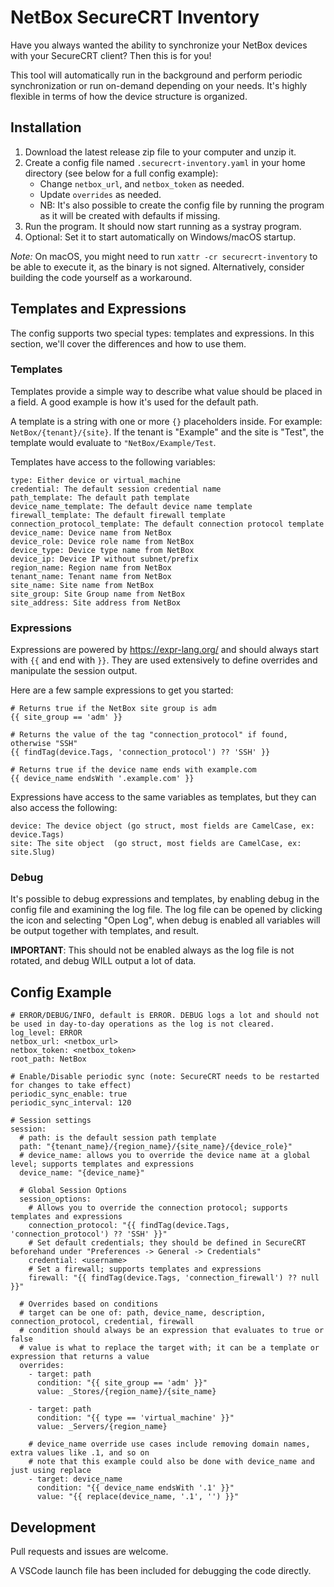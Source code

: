 # NetBox SecureCRT Inventory

Have you always wanted the ability to synchronize your NetBox devices with your SecureCRT client? Then this is for you!

This tool will automatically run in the background and perform periodic synchronization or run on-demand depending on your needs. It's highly flexible in terms of how the device structure is organized.

## Installation

1. Download the latest release zip file to your computer and unzip it.
2. Create a config file named `.securecrt-inventory.yaml` in your home directory (see below for a full config example):
   - Change `netbox_url`, and `netbox_token` as needed.
   - Update `overrides` as needed.
   - NB: It's also possible to create the config file by running the program as it will be created with defaults if missing.
3. Run the program. It should now start running as a systray program.
4. Optional: Set it to start automatically on Windows/macOS startup.

*Note:* On macOS, you might need to run `xattr -cr securecrt-inventory` to be able to execute it, as the binary is not signed. Alternatively, consider building the code yourself as a workaround.

## Templates and Expressions

The config supports two special types: templates and expressions. In this section, we'll cover the differences and how to use them.

### Templates

Templates provide a simple way to describe what value should be placed in a field. A good example is how it's used for the default path.

A template is a string with one or more `{}` placeholders inside. For example: `NetBox/{tenant}/{site}`.
If the tenant is "Example" and the site is "Test", the template would evaluate to `"NetBox/Example/Test`.

Templates have access to the following variables:
```
type: Either device or virtual_machine
credential: The default session credential name
path_template: The default path template
device_name_template: The default device name template
firewall_template: The default firewall template
connection_protocol_template: The default connection protocol template
device_name: Device name from NetBox
device_role: Device role name from NetBox
device_type: Device type name from NetBox
device_ip: Device IP without subnet/prefix
region_name: Region name from NetBox
tenant_name: Tenant name from NetBox
site_name: Site name from NetBox
site_group: Site Group name from NetBox
site_address: Site address from NetBox
```

### Expressions

Expressions are powered by https://expr-lang.org/ and should always start with `{{` and end with `}}`. They are used extensively to define overrides and manipulate the session output.

Here are a few sample expressions to get you started:
```
# Returns true if the NetBox site group is adm
{{ site_group == 'adm' }}

# Returns the value of the tag "connection_protocol" if found, otherwise "SSH"
{{ findTag(device.Tags, 'connection_protocol') ?? 'SSH' }}

# Returns true if the device name ends with example.com
{{ device_name endsWith '.example.com' }}
```

Expressions have access to the same variables as templates, but they can also access the following:
```
device: The device object (go struct, most fields are CamelCase, ex: device.Tags)
site: The site object  (go struct, most fields are CamelCase, ex: site.Slug)
```


### Debug
It's possible to debug expressions and templates, by enabling debug in the config file and examining the log file. The log file can be opened by clicking the icon and selecting "Open Log", when debug is enabled all variables will be output together with templates, and result.

**IMPORTANT**: This should not be enabled always as the log file is not rotated, and debug WILL output a lot of data.

## Config Example

```
# ERROR/DEBUG/INFO, default is ERROR. DEBUG logs a lot and should not be used in day-to-day operations as the log is not cleared.
log_level: ERROR 
netbox_url: <netbox_url>
netbox_token: <netbox_token>
root_path: NetBox

# Enable/Disable periodic sync (note: SecureCRT needs to be restarted for changes to take effect)
periodic_sync_enable: true
periodic_sync_interval: 120

# Session settings
session:
  # path: is the default session path template
  path: "{tenant_name}/{region_name}/{site_name}/{device_role}"
  # device_name: allows you to override the device name at a global level; supports templates and expressions
  device_name: "{device_name}"

  # Global Session Options
  session_options:
    # Allows you to override the connection protocol; supports templates and expressions
    connection_protocol: "{{ findTag(device.Tags, 'connection_protocol') ?? 'SSH' }}"
    # Set default credentials; they should be defined in SecureCRT beforehand under "Preferences -> General -> Credentials"
    credential: <username>
    # Set a firewall; supports templates and expressions
    firewall: "{{ findTag(device.Tags, 'connection_firewall') ?? null }}"

  # Overrides based on conditions
  # target can be one of: path, device_name, description, connection_protocol, credential, firewall
  # condition should always be an expression that evaluates to true or false
  # value is what to replace the target with; it can be a template or expression that returns a value
  overrides:
    - target: path
      condition: "{{ site_group == 'adm' }}"
      value: _Stores/{region_name}/{site_name}

    - target: path
      condition: "{{ type == 'virtual_machine' }}"
      value: _Servers/{region_name}
    
    # device_name override use cases include removing domain names, extra values like .1, and so on
    # note that this example could also be done with device_name and just using replace
    - target: device_name
      condition: "{{ device_name endsWith '.1' }}"
      value: "{{ replace(device_name, '.1', '') }}"
```

## Development
Pull requests and issues are welcome.

A VSCode launch file has been included for debugging the code directly.